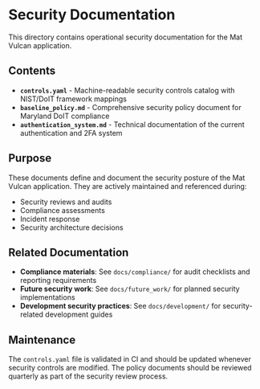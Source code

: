 # Security Documentation

This directory contains operational security documentation for the Mat Vulcan application.

## Contents

- **`controls.yaml`** - Machine-readable security controls catalog with NIST/DoIT framework mappings
- **`baseline_policy.md`** - Comprehensive security policy document for Maryland DoIT compliance  
- **`authentication_system.md`** - Technical documentation of the current authentication and 2FA system

## Purpose

These documents define and document the security posture of the Mat Vulcan application. They are actively maintained and referenced during:

- Security reviews and audits
- Compliance assessments
- Incident response
- Security architecture decisions

## Related Documentation

- **Compliance materials**: See `docs/compliance/` for audit checklists and reporting requirements
- **Future security work**: See `docs/future_work/` for planned security implementations
- **Development security practices**: See `docs/development/` for security-related development guides

## Maintenance

The `controls.yaml` file is validated in CI and should be updated whenever security controls are modified. The policy documents should be reviewed quarterly as part of the security review process. 